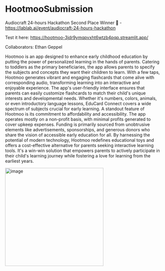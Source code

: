 # HootmooSubmission

Audiocraft 24-hours Hackathon Second Place Winner 🥈 - https://lablab.ai/event/audiocraft-24-hours-hackathon

Test it here: https://hootmoo-3jdr9ymqpvxht6wtzb4pqp.streamlit.app/

Collaborators: Ethan Geppel

Hootmoo is an app designed to enhance early childhood education by putting the power of personalized learning in the hands of parents. 
Catering to toddlers as the primary beneficiaries, the app allows parents to specify the subjects and concepts they want their children to learn. 
With a few taps, Hootmoo generates vibrant and engaging flashcards that come alive with corresponding audio, transforming learning into an interactive and enjoyable experience. 
The app's user-friendly interface ensures that parents can easily customize flashcards to match their child's unique interests and developmental needs. 
Whether it's numbers, colors, animals, or even introductory language lessons, EduCard Connect covers a wide spectrum of subjects crucial for early learning. 
A standout feature of Hootmoo is its commitment to affordability and accessibility. 
The app operates mostly on a non-profit basis, with minimal profits generated to cover upkeep expenses. 
Funding is primarily sourced from unobtrusive elements like advertisements, sponsorships, and generous donors who share the vision of accessible early education for all. 
By harnessing the potential of modern technology, Hootmoo redefines educational toys and offers a cost-effective alternative for parents seeking interactive learning tools. 
It's a win-win solution that empowers parents to actively participate in their child's learning journey while fostering a love for learning from the earliest years.

<img width="319" alt="image" src="https://github.com/AntonVarsh/HootmooSubmission/assets/129674945/56d71094-dfcd-45aa-90c0-6fba7079c2a9">
